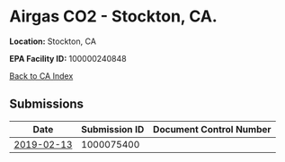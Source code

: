 # Airgas CO2 - Stockton, CA.

**Location:** Stockton, CA

**EPA Facility ID:** 100000240848

[Back to CA Index](../../index.md)

## Submissions

| Date | Submission ID | Document Control Number |
|------|--------------|-------------------------|
| [2019-02-13](submissions/1000075400.md) | 1000075400 |  |
